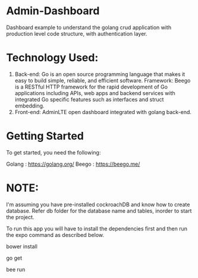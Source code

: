 # Admin-Dashboard
Dashboard example to understand the golang crud application with production level code structure, with authentication layer.

# Technology Used:
1) Back-end: Go is an open source programming language that makes it easy to build simple, reliable, and efficient software.
    Framework:  Beego is a RESTful HTTP framework for the rapid development of Go applications including APIs, web apps and backend services with integrated Go specific features such as interfaces and struct embedding.
2) Front-end: AdminLTE open dashboard integrated with golang back-end.

# Getting Started
To get started, you need the following:

Golang : https://golang.org/
Beego : https://beego.me/

# NOTE: 
I'm assuming you have pre-installed cockroachDB and know how to create database.
Refer db folder for the database name and tables, inorder to start the project.

To run this app you will have to install the dependencies first and then run the expo command as described below.

bower install

go get

bee run



